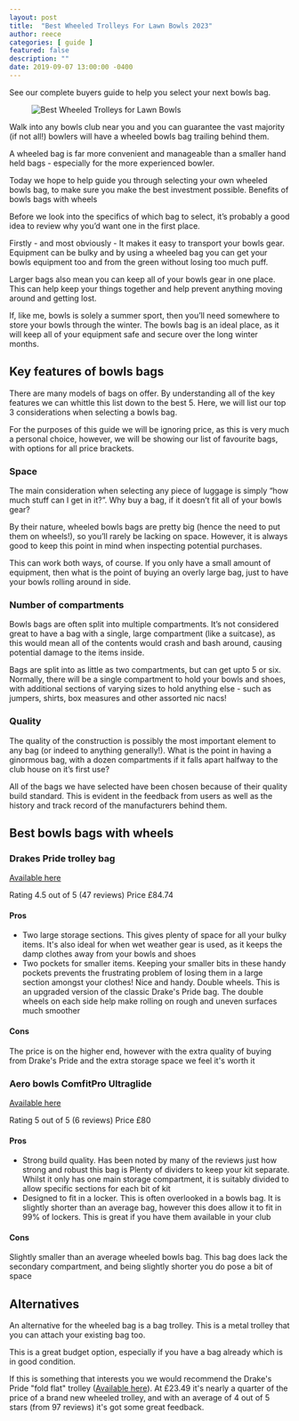 ```yaml
---
layout: post
title:  "Best Wheeled Trolleys For Lawn Bowls 2023"
author: reece
categories: [ guide ]
featured: false
description: ""
date: 2019-09-07 13:00:00 -0400
---
```

    

<!-- wp:paragraph -->
<p xmlns="http://www.w3.org/1999/xhtml">See our complete buyers guide to help you select your next bowls bag.</p>
<!-- /wp:paragraph -->

<!-- wp:image {"id":302,"sizeSlug":"full","linkDestination":"none"} -->
<figure class="wp-block-image size-full"><img src="/img/posts/best-wheeled-trolleys.jpg" alt="Best Wheeled Trolleys for Lawn Bowls" class="wp-image-302"/></figure>
<!-- /wp:image -->

<!-- wp:paragraph -->
<p>Walk into any bowls club near you and you can guarantee the vast majority (if not all!) bowlers will have a wheeled bowls bag trailing behind them.</p>
<!-- /wp:paragraph -->

<!-- wp:paragraph -->
<p>A wheeled bag is far more convenient and manageable than a smaller hand held bags - especially for the more experienced bowler.</p>
<!-- /wp:paragraph -->

<!-- wp:paragraph -->
<p>Today we hope to help guide you through selecting your own wheeled bowls bag, to make sure you make the best investment possible. Benefits of bowls bags with wheels</p>
<!-- /wp:paragraph -->

<!-- wp:paragraph -->
<p>Before we look into the specifics of which bag to select, it’s probably a good idea to review why you’d want one in the first place.</p>
<!-- /wp:paragraph -->

<!-- wp:paragraph -->
<p>Firstly - and most obviously - It makes it easy to transport your bowls gear. Equipment can be bulky and by using a wheeled bag you can get your bowls equipment too and from the green without losing too much puff.</p>
<!-- /wp:paragraph -->

<!-- wp:paragraph -->
<p>Larger bags also mean you can keep all of your bowls gear in one place. This can help keep your things together and help prevent anything moving around and getting lost.</p>
<!-- /wp:paragraph -->

<!-- wp:paragraph -->
<p>If, like me, bowls is solely a summer sport, then you’ll need somewhere to store your bowls through the winter. The bowls bag is an ideal place, as it will keep all of your equipment safe and secure over the long winter months.</p>
<!-- /wp:paragraph -->

<!-- wp:heading -->
<h2><a href="#key-features-of-bowls-bags"></a>Key features of bowls bags</h2>
<!-- /wp:heading -->

<!-- wp:paragraph -->
<p>There are many models of bags on offer. By understanding all of the key features we can whittle this list down to the best 5. Here, we will list our top 3 considerations when selecting a bowls bag.</p>
<!-- /wp:paragraph -->

<!-- wp:paragraph -->
<p>For the purposes of this guide we will be ignoring price, as this is very much a personal choice, however, we will be showing our list of favourite bags, with options for all price brackets.</p>
<!-- /wp:paragraph -->

<!-- wp:heading {"level":3} -->
<h3><a href="#space"></a>Space</h3>
<!-- /wp:heading -->

<!-- wp:paragraph -->
<p>The main consideration when selecting any piece of luggage is simply “how much stuff can I get in it?”. Why buy a bag, if it doesn’t fit all of your bowls gear?</p>
<!-- /wp:paragraph -->

<!-- wp:paragraph -->
<p>By their nature, wheeled bowls bags are pretty big (hence the need to put them on wheels!), so you’ll rarely be lacking on space. However, it is always good to keep this point in mind when inspecting potential purchases.</p>
<!-- /wp:paragraph -->

<!-- wp:paragraph -->
<p>This can work both ways, of course. If you only have a small amount of equipment, then what is the point of buying an overly large bag, just to have your bowls rolling around in side.</p>
<!-- /wp:paragraph -->

<!-- wp:heading {"level":3} -->
<h3><a href="#number-of-compartments"></a>Number of compartments</h3>
<!-- /wp:heading -->

<!-- wp:paragraph -->
<p>Bowls bags are often split into multiple compartments. It’s not considered great to have a bag with a single, large compartment (like a suitcase), as this would mean all of the contents would crash and bash around, causing potential damage to the items inside.</p>
<!-- /wp:paragraph -->

<!-- wp:paragraph -->
<p>Bags are split into as little as two compartments, but can get upto 5 or six. Normally, there will be a single compartment to hold your bowls and shoes, with additional sections of varying sizes to hold anything else - such as jumpers, shirts, box measures and other assorted nic nacs!</p>
<!-- /wp:paragraph -->

<!-- wp:heading {"level":3} -->
<h3><a href="#quality"></a>Quality</h3>
<!-- /wp:heading -->

<!-- wp:paragraph -->
<p>The quality of the construction is possibly the most important element to any bag (or indeed to anything generally!). What is the point in having a ginormous bag, with a dozen compartments if it falls apart halfway to the club house on it’s first use?</p>
<!-- /wp:paragraph -->

<!-- wp:paragraph -->
<p>All of the bags we have selected have been chosen because of their quality build standard. This is evident in the feedback from users as well as the history and track record of the manufacturers behind them.</p>
<!-- /wp:paragraph -->

<!-- wp:heading -->
<h2><a href="#best-bowls-bags-with-wheels"></a>Best bowls bags with wheels</h2>
<!-- /wp:heading -->

<!-- wp:heading {"level":3} -->
<h3><a href="#drakes-pride-trolley-bag"></a>Drakes Pride trolley bag</h3>
<!-- /wp:heading -->

<!-- wp:paragraph -->
<p><a href="https://www.amazon.co.uk/gp/product/B00UI2ZPM8/ref=as_li_tl?ie=UTF8&amp;camp=1634&amp;creative=6738&amp;creativeASIN=B00UI2ZPM8&amp;linkCode=as2&amp;tag=jackhighbowls-21&amp;linkId=eec85a36ecb30ad13a86a351da379fae">Available here</a></p>
<!-- /wp:paragraph -->

<!-- wp:paragraph -->
<p>Rating 4.5 out of 5 (47 reviews) Price £84.74</p>
<!-- /wp:paragraph -->

<!-- wp:heading {"level":4} -->
<h4><a href="#pros"></a>Pros</h4>
<!-- /wp:heading -->

<!-- wp:list -->
<ul><!-- wp:list-item -->
<li>Two large storage sections. This gives plenty of space for all your bulky items. It's also ideal for when wet weather gear is used, as it keeps the damp clothes away from your bowls and shoes</li>
<!-- /wp:list-item -->

<!-- wp:list-item -->
<li>Two pockets for smaller items. Keeping your smaller bits in these handy pockets prevents the frustrating problem of losing them in a large section amongst your clothes! Nice and handy. Double wheels. This is an upgraded version of the classic Drake's Pride bag. The double wheels on each side help make rolling on rough and uneven surfaces much smoother</li>
<!-- /wp:list-item --></ul>
<!-- /wp:list -->

<!-- wp:heading {"level":4} -->
<h4><a href="#cons"></a>Cons</h4>
<!-- /wp:heading -->

<!-- wp:paragraph -->
<p>The price is on the higher end, however with the extra quality of buying from Drake's Pride and the extra storage space we feel it's worth it</p>
<!-- /wp:paragraph -->

<!-- wp:heading {"level":3} -->
<h3><a href="#aero-bowls-comfitpro-ultraglide"></a>Aero bowls ComfitPro Ultraglide</h3>
<!-- /wp:heading -->

<!-- wp:paragraph -->
<p><a href="https://www.amazon.co.uk/gp/product/B00ZKSU0E8/ref=as_li_tl?ie=UTF8&amp;camp=1634&amp;creative=6738&amp;creativeASIN=B00ZKSU0E8&amp;linkCode=as2&amp;tag=jackhighbowls-21&amp;linkId=795a9ea08a2d4541c5734e06fe40b12a">Available here</a></p>
<!-- /wp:paragraph -->

<!-- wp:paragraph -->
<p>Rating 5 out of 5 (6 reviews) Price £80</p>
<!-- /wp:paragraph -->

<!-- wp:heading {"level":4} -->
<h4><a href="#pros-1"></a>Pros</h4>
<!-- /wp:heading -->

<!-- wp:list -->
<ul><!-- wp:list-item -->
<li>Strong build quality. Has been noted by many of the reviews just how strong and robust this bag is Plenty of dividers to keep your kit separate. Whilst it only has one main storage compartment, it is suitably divided to allow specific sections for each bit of kit</li>
<!-- /wp:list-item -->

<!-- wp:list-item -->
<li>Designed to fit in a locker. This is often overlooked in a bowls bag. It is slightly shorter than an average bag, however this does allow it to fit in 99% of lockers. This is great if you have them available in your club</li>
<!-- /wp:list-item --></ul>
<!-- /wp:list -->

<!-- wp:heading {"level":4} -->
<h4><a href="#cons-1"></a>Cons</h4>
<!-- /wp:heading -->

<!-- wp:paragraph -->
<p>Slightly smaller than an average wheeled bowls bag. This bag does lack the secondary compartment, and being slightly shorter you do pose a bit of space</p>
<!-- /wp:paragraph -->

<!-- wp:heading -->
<h2><a href="#alternatives"></a>Alternatives</h2>
<!-- /wp:heading -->

<!-- wp:paragraph -->
<p>An alternative for the wheeled bag is a bag trolley. This is a metal trolley that you can attach your existing bag too.</p>
<!-- /wp:paragraph -->

<!-- wp:paragraph -->
<p>This is a great budget option, especially if you have a bag already which is in good condition.</p>
<!-- /wp:paragraph -->

<!-- wp:paragraph -->
<p>If this is something that interests you we would recommend the Drake's Pride "fold flat" trolley (<a href="https://www.amazon.co.uk/gp/product/B0053PTA12/ref=as_li_tl?ie=UTF8&amp;tag=jackhighbowls-21&amp;camp=1634&amp;creative=6738&amp;linkCode=as2&amp;creativeASIN=B0053PTA12&amp;linkId=178385cf2afe52690811f94b68f6b7db">Available here</a>). At £23.49 it's nearly a quarter of the price of a brand new wheeled trolley, and with an average of 4 out of 5 stars (from 97 reviews) it's got some great feedback.</p>
<!-- /wp:paragraph -->
    